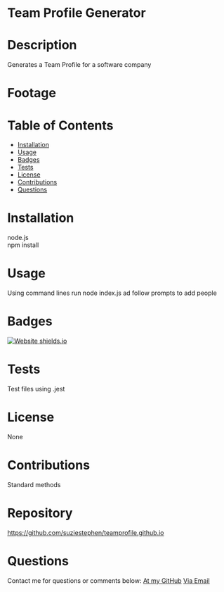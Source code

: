 # Team Profile Generator

  # Description
Generates a Team Profile for a software company


  # Footage
 

  # Table of Contents
  * [Installation](#installation)
  * [Usage](#usage)
  * [Badges](#badges)
  * [Tests](#tests)
  * [License](#license)
  * [Contributions](#contributions)
  * [Questions](#questions)
  

  
  # Installation
  node.js <br>
  npm install
  # Usage
  Using command lines run node index.js ad follow prompts to add people
  # Badges
  [![Website shields.io](https://img.shields.io/badge/success-success-pink)](http://shields.io/)
  # Tests
  Test files using .jest
  # License
  None
  # Contributions
  Standard methods


  # Repository
  https://github.com/suziestephen/teamprofile.github.io
  

  # Questions
  Contact me for questions or comments below:
    [At my GitHub](https://github.com/suziestephen)
    [Via Email](mailto:suzietstephen@gmail.com)

